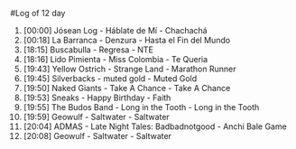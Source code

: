 #Log of 12 day

1. [00:00] Jósean Log - Háblate de Mí - Chachachá
1. [00:18] La Barranca - Denzura - Hasta el Fin del Mundo
1. [18:15] Buscabulla - Regresa - NTE
1. [18:16] Lido Pimienta - Miss Colombia - Te Queria
1. [19:43] Yellow Ostrich - Strange Land - Marathon Runner
1. [19:45] Silverbacks - muted gold - Muted Gold
1. [19:50] Naked Giants - Take A Chance - Take A Chance
1. [19:53] Sneaks - Happy Birthday - Faith
1. [19:55] The Budos Band - Long in the Tooth - Long in the Tooth
1. [19:59] Geowulf - Saltwater - Saltwater
1. [20:04] ADMAS - Late Night Tales: Badbadnotgood - Anchi Bale Game
1. [20:08] Geowulf - Saltwater - Saltwater
